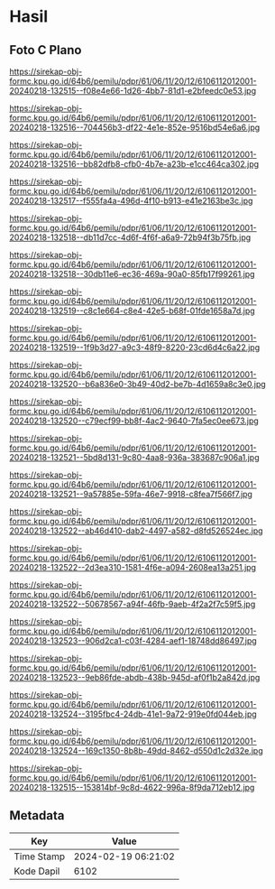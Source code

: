 # Hasil

## Foto C Plano

https://sirekap-obj-formc.kpu.go.id/64b6/pemilu/pdpr/61/06/11/20/12/6106112012001-20240218-132515--f08e4e66-1d26-4bb7-81d1-e2bfeedc0e53.jpg

https://sirekap-obj-formc.kpu.go.id/64b6/pemilu/pdpr/61/06/11/20/12/6106112012001-20240218-132516--704456b3-df22-4e1e-852e-9516bd54e6a6.jpg

https://sirekap-obj-formc.kpu.go.id/64b6/pemilu/pdpr/61/06/11/20/12/6106112012001-20240218-132516--bb82dfb8-cfb0-4b7e-a23b-e1cc464ca302.jpg

https://sirekap-obj-formc.kpu.go.id/64b6/pemilu/pdpr/61/06/11/20/12/6106112012001-20240218-132517--f555fa4a-496d-4f10-b913-e41e2163be3c.jpg

https://sirekap-obj-formc.kpu.go.id/64b6/pemilu/pdpr/61/06/11/20/12/6106112012001-20240218-132518--db11d7cc-4d6f-4f6f-a6a9-72b94f3b75fb.jpg

https://sirekap-obj-formc.kpu.go.id/64b6/pemilu/pdpr/61/06/11/20/12/6106112012001-20240218-132518--30db11e6-ec36-469a-90a0-85fb17f99261.jpg

https://sirekap-obj-formc.kpu.go.id/64b6/pemilu/pdpr/61/06/11/20/12/6106112012001-20240218-132519--c8c1e664-c8e4-42e5-b68f-01fde1658a7d.jpg

https://sirekap-obj-formc.kpu.go.id/64b6/pemilu/pdpr/61/06/11/20/12/6106112012001-20240218-132519--1f9b3d27-a9c3-48f9-8220-23cd6d4c6a22.jpg

https://sirekap-obj-formc.kpu.go.id/64b6/pemilu/pdpr/61/06/11/20/12/6106112012001-20240218-132520--b6a836e0-3b49-40d2-be7b-4d1659a8c3e0.jpg

https://sirekap-obj-formc.kpu.go.id/64b6/pemilu/pdpr/61/06/11/20/12/6106112012001-20240218-132520--c79ecf99-bb8f-4ac2-9640-7fa5ec0ee673.jpg

https://sirekap-obj-formc.kpu.go.id/64b6/pemilu/pdpr/61/06/11/20/12/6106112012001-20240218-132521--5bd8d131-9c80-4aa8-936a-383687c906a1.jpg

https://sirekap-obj-formc.kpu.go.id/64b6/pemilu/pdpr/61/06/11/20/12/6106112012001-20240218-132521--9a57885e-59fa-46e7-9918-c8fea7f566f7.jpg

https://sirekap-obj-formc.kpu.go.id/64b6/pemilu/pdpr/61/06/11/20/12/6106112012001-20240218-132522--ab46d410-dab2-4497-a582-d8fd526524ec.jpg

https://sirekap-obj-formc.kpu.go.id/64b6/pemilu/pdpr/61/06/11/20/12/6106112012001-20240218-132522--2d3ea310-1581-4f6e-a094-2608ea13a251.jpg

https://sirekap-obj-formc.kpu.go.id/64b6/pemilu/pdpr/61/06/11/20/12/6106112012001-20240218-132522--50678567-a94f-46fb-9aeb-4f2a2f7c59f5.jpg

https://sirekap-obj-formc.kpu.go.id/64b6/pemilu/pdpr/61/06/11/20/12/6106112012001-20240218-132523--906d2ca1-c03f-4284-aef1-18748dd86497.jpg

https://sirekap-obj-formc.kpu.go.id/64b6/pemilu/pdpr/61/06/11/20/12/6106112012001-20240218-132523--9eb86fde-abdb-438b-945d-af0f1b2a842d.jpg

https://sirekap-obj-formc.kpu.go.id/64b6/pemilu/pdpr/61/06/11/20/12/6106112012001-20240218-132524--3195fbc4-24db-41e1-9a72-919e0fd044eb.jpg

https://sirekap-obj-formc.kpu.go.id/64b6/pemilu/pdpr/61/06/11/20/12/6106112012001-20240218-132524--169c1350-8b8b-49dd-8462-d550d1c2d32e.jpg

https://sirekap-obj-formc.kpu.go.id/64b6/pemilu/pdpr/61/06/11/20/12/6106112012001-20240218-132515--153814bf-9c8d-4622-996a-8f9da712eb12.jpg


## Metadata

| Key        | Value               |
| ---------- | ------------------- |
| Time Stamp | 2024-02-19 06:21:02 |
| Kode Dapil | 6102                |



